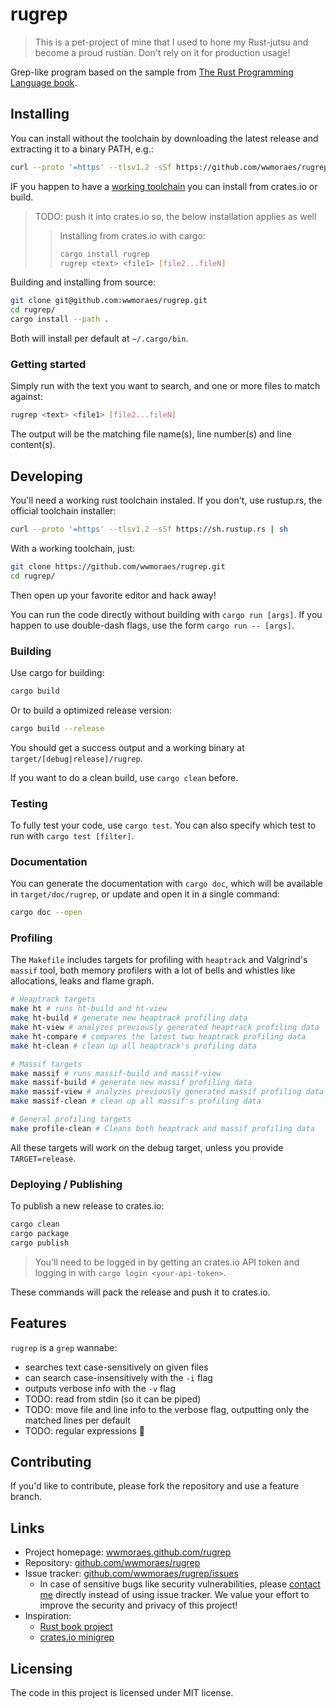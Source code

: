 # rugrep

> This is a pet-project of mine that I used to hone my Rust-jutsu and become a proud rustian. Don't rely on it for production usage!

Grep-like program based on the sample from [The Rust Programming Language book](https://doc.rust-lang.org/book/).

## Installing

You can install without the toolchain by downloading the latest release and extracting it to a binary PATH, e.g.:

```bash
curl --proto '=https' --tlsv1.2 -sSf https://github.com/wwmoraes/rugrep/releases/<tag>/rugrep.tar.gz | tar -xf - -C <desired-bin-path>
```

IF you happen to have a [working toolchain](#Developing) you can install from crates.io or build.

> TODO: push it into crates.io so, the below installation applies as well
>> Installing from crates.io with cargo:
>>
>> ```bash
>> cargo install rugrep
>> rugrep <text> <file1> [file2...fileN]
>> ```

Building and installing from source:

```bash
git clone git@github.com:wwmoraes/rugrep.git
cd rugrep/
cargo install --path .
```

Both will install per default at `~/.cargo/bin`.

### Getting started

Simply run with the text you want to search, and one or more files to match against:

```bash
rugrep <text> <file1> [file2...fileN]
```

The output will be the matching file name(s), line number(s) and line content(s).

## Developing

You'll need a working rust toolchain instaled. If you don't, use rustup.rs, the official toolchain installer:

```bash
curl --proto '=https' --tlsv1.2 -sSf https://sh.rustup.rs | sh
```

With a working toolchain, just:

```bash
git clone https://github.com/wwmoraes/rugrep.git
cd rugrep/
```

Then open up your favorite editor and hack away!

You can run the code directly without building with `cargo run [args]`. If you happen to use double-dash flags, use the form `cargo run -- [args]`.

### Building

Use cargo for building:

```bash
cargo build
```

Or to build a optimized release version:

```bash
cargo build --release
```

You should get a success output and a working binary at `target/[debug|release]/rugrep`.

If you want to do a clean build, use `cargo clean` before.

### Testing

To fully test your code, use `cargo test`. You can also specify which test to run with `cargo test [filter]`.

### Documentation

You can generate the documentation with `cargo doc`, which will be available in `target/doc/rugrep`, or update and open it in a single command:

```bash
cargo doc --open
```

### Profiling

The `Makefile` includes targets for profiling with `heaptrack` and Valgrind's `massif` tool, both memory profilers with a lot of bells and whistles like allocations, leaks and flame graph.

```bash
# Heaptrack targets
make ht # runs ht-build and ht-view
make ht-build # generate new heaptrack profiling data
make ht-view # analyzes previously generated heaptrack profiling data
make ht-compare # compares the latest two heaptrack profiling data
make ht-clean # clean up all heaptrack's profiling data

# Massif targets
make massif # runs massif-build and massif-view
make massif-build # generate new massif profiling data
make massif-view # analyzes previously generated massif profiling data
make massif-clean # clean up all massif's profiling data

# General profiling targets
make profile-clean # Cleans both heaptrack and massif profiling data
```

All these targets will work on the debug target, unless you provide `TARGET=release`.

### Deploying / Publishing

To publish a new release to crates.io:

```bash
cargo clean
cargo package
cargo publish
```

> You'll need to be logged in by getting an crates.io API token and logging in with `cargo login <your-api-token>`.

These commands will pack the release and push it to crates.io.

## Features

`rugrep` is a `grep` wannabe:

* searches text case-sensitively on given files
* can search case-insensitively with the `-i` flag
* outputs verbose info with the `-v` flag
* TODO: read from stdin (so it can be piped)
* TODO: move file and line info to the verbose flag, outputting only the matched lines per default
* TODO: regular expressions 🖤️

## Contributing

If you'd like to contribute, please fork the repository and use a feature branch.

## Links

* Project homepage: [wwmoraes.github.com/rugrep](https://wwmoraes.github.com/rugrep/)
* Repository: [github.com/wwmoraes/rugrep](https://github.com/wwmoraes/rugrep/)
* Issue tracker: [github.com/wwmoraes/rugrep/issues](https://github.com/wwmoraes/rugrep/issues)
  * In case of sensitive bugs like security vulnerabilities, please
    [contact me](http://scr.im/wwmoraes) directly instead of using issue tracker. We value your effort
    to improve the security and privacy of this project!
* Inspiration:
  * [Rust book project](https://doc.rust-lang.org/book/ch12-00-an-io-project.html)
  * [crates.io minigrep](http://crates.io/crates/minigrep)

## Licensing

The code in this project is licensed under MIT license.
